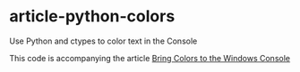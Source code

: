 # article-python-colors
Use Python and ctypes to color text in the Console

This code is accompanying the article [Bring Colors to the Windows Console](https://burgaud.com/bring-colors-to-the-windows-console-with-python)